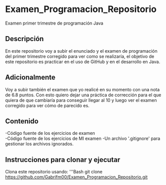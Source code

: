 # Examen_Programacion_Repositorio
Examen primer trimestre de programación Java

## Descripción
En este repositorio voy a subir el enunciado y el examen de programación del primer trimestre corregido para ver como se realizaría, el objetivo de este repositorio es practicar en el uso de GitHub y en el desarrollo en Java.

## Adicionalmente
Voy a subir también el examen que yo realicé en su momento con una nota de 6.8 puntos. Con esto quiero dejar una práctica de corrección para el que quiera de que cambiaría para conseguir llegar al 10 y luego ver el examen corregido para ver cómo de parecido es.

## Contenido
-Código fuente de los ejercicios de examen<br>
-Código fuente de los ejercicios de MI examen
-Un archivo '.gitignore' para gestionar los archivos ignorados.

## Instrucciones para clonar y ejecutar
Clona este repositorio usando:
'''Bash
git clone https://github.com/Gabrifm00/Examen_Programacion_Repositorio.git
